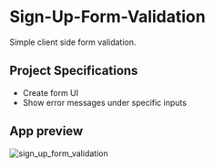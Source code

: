 # Sign-Up-Form-Validation

Simple client side form validation.

## Project Specifications
* Create form UI
* Show error messages under specific inputs

## App preview
![sign_up_form_validation](https://user-images.githubusercontent.com/33806997/76681152-25442200-65f0-11ea-8084-597fbf9b3de8.png)
